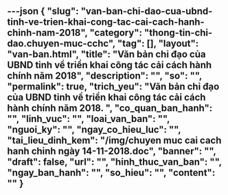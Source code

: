 ---json
{
    "slug": "van-ban-chi-dao-cua-ubnd-tinh-ve-trien-khai-cong-tac-cai-cach-hanh-chinh-nam-2018",
    "category": "thong-tin-chi-dao.chuyen-muc-cchc",
    "tag": [],
    "layout": "van-ban.html",
    "title": "Văn bản chỉ đạo của UBND tỉnh về triển khai công tác cải cách hành chính năm 2018",
    "description": "",
    "so": "",
    "permalink": true,
    "trich_yeu": "Văn bản chỉ đạo của UBND tỉnh về triển khai công tác cải cách hành chính năm 2018. ",
    "co_quan_ban_hanh": "",
    "linh_vuc": "",
    "loai_van_ban": "",
    "nguoi_ky": "",
    "ngay_co_hieu_luc": "",
    "tai_lieu_dinh_kem": "/img/chuyen muc cai cach hanh chinh ngày 14-11-2018.doc",
    "banner": "",
    "draft": false,
    "url": "",
    "hinh_thuc_van_ban": "",
    "ngay_ban_hanh": "",
    "so_hieu": "",
    "__content__": ""
}
---
